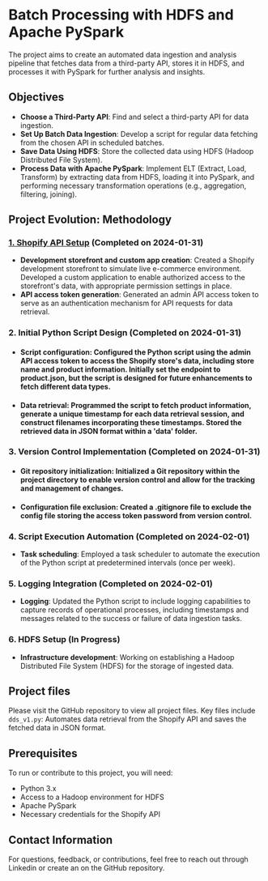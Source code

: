 # Batch Processing with HDFS and Apache PySpark

The project aims to create an automated data ingestion and analysis pipeline that fetches data from a third-party API, stores it in HDFS, and processes it with PySpark for further analysis and insights.

## Objectives

- **Choose a Third-Party API**: Find and select a third-party API for data ingestion.
- **Set Up Batch Data Ingestion**: Develop a script for regular data fetching from the chosen API in scheduled batches.
- **Save Data Using HDFS**: Store the collected data using HDFS (Hadoop Distributed File System).
- **Process Data with Apache PySpark**: Implement ELT (Extract, Load, Transform) by extracting data from HDFS, loading it into PySpark, and performing necessary transformation operations (e.g., aggregation, filtering, joining).

## Project Evolution: Methodology

### <ins>1. Shopify API Setup</ins> (Completed on 2024-01-31)
- **Development storefront and custom app creation**: Created a Shopify development storefront to simulate live e-commerce environment. Developed a custom application to enable authorized access to the storefront's data, with appropriate permission settings in place. 
- **API access token generation**: Generated an admin API access token to serve as an authentication mechanism for API requests for data retrieval. 

### **2. Initial Python Script Design** (Completed on 2024-01-31)
- #### **Script configuration**: Configured the Python script using the admin API access token to access the Shopify store's data, including store name and product information. Initially set the endpoint to product.json, but the script is designed for future enhancements to fetch different data types.
- #### **Data retrieval**: Programmed the script to fetch product information, generate a unique timestamp for each data retrieval session, and construct filenames incorporating these timestamps. Stored the retrieved data in JSON format within a 'data' folder. 

### **3. Version Control Implementation** (Completed on 2024-01-31)
- #### **Git repository initialization**: Initialized a Git repository within the project directory to enable version control and allow for the tracking and management of changes. 
- #### **Configuration file exclusion**: Created a .gitignore file to exclude the config file storing the access token password from version control. 

### **4. Script Execution Automation** (Completed on 2024-02-01)
- **Task scheduling**: Employed a task scheduler to automate the execution of the Python script at predetermined intervals (once per week).

### **5. Logging Integration** (Completed on 2024-02-01) 
- **Logging**: Updated the Python script to include logging capabilities to capture records of operational processes, including timestamps and messages related to the success or failure of data ingestion tasks. 

### **6. HDFS Setup** (In Progress)
- **Infrastructure development**: Working on establishing a Hadoop Distributed File System (HDFS) for the storage of ingested data.

 ## Project files
 Please visit the GitHub repository to view all project files. Key files include
 ```dds_v1.py```: Automates data retrieval from the Shopify API and saves the fetched data in JSON format.

## Prerequisites

To run or contribute to this project, you will need:
- Python 3.x
- Access to a Hadoop environment for HDFS
- Apache PySpark
- Necessary credentials for the Shopify API

## Contact Information
For questions, feedback, or contributions, feel free to reach out through Linkedin or create an on the GitHub repository.
